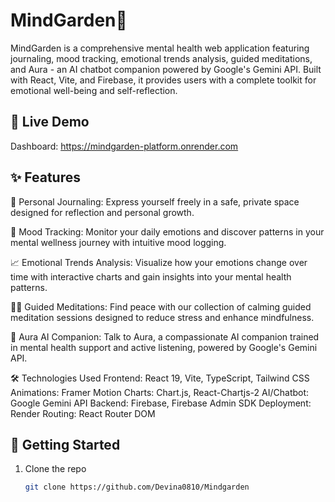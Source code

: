 # MindGarden🌿

MindGarden is a comprehensive mental health web application featuring journaling, mood tracking, emotional trends analysis, guided meditations, and Aura - an AI chatbot companion powered by Google's Gemini API. Built with React, Vite, and Firebase, it provides users with a complete toolkit for emotional well-being and self-reflection.

## 🚀 Live Demo
Dashboard: https://mindgarden-platform.onrender.com

## ✨ Features
📝 Personal Journaling:
Express yourself freely in a safe, private space designed for reflection and personal growth.

🌟 Mood Tracking:
Monitor your daily emotions and discover patterns in your mental wellness journey with intuitive mood logging.

📈 Emotional Trends Analysis:
Visualize how your emotions change over time with interactive charts and gain insights into your mental health patterns.

🧘‍♀️ Guided Meditations:
Find peace with our collection of calming guided meditation sessions designed to reduce stress and enhance mindfulness.

🤖 Aura AI Companion:
Talk to Aura, a compassionate AI companion trained in mental health support and active listening, powered by Google's Gemini API.

🛠️ Technologies Used
Frontend:	React 19, Vite, TypeScript, Tailwind CSS
Animations:	Framer Motion
Charts:	Chart.js, React-Chartjs-2
AI/Chatbot:	Google Gemini API
Backend:	Firebase, Firebase Admin SDK
Deployment:	Render 
Routing:	React Router DOM

## 🚀 Getting Started

1. Clone the repo  
   ```bash
   git clone https://github.com/Devina0810/Mindgarden
